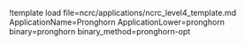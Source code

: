 !template load file=ncrc/applications/ncrc_level4_template.md ApplicationName=Pronghorn ApplicationLower=pronghorn binary=pronghorn binary_method=pronghorn-opt
